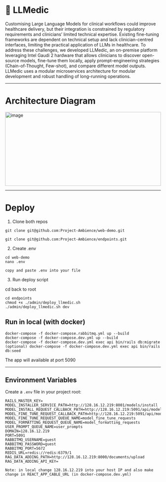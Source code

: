 # 🚀 LLMedic 

Customising Large Language Models for clinical workflows could improve healthcare delivery, but their
integration is constrained by regulatory requirements and clinicians’ limited technical expertise. Existing
fine-tuning frameworks are dependent on technical setup and lack clinician-centred interfaces, limiting
the practical application of LLMs in healthcare. To address these challenges, we developed LLMedic, an
on-premise platform leveraging Intel Gaudi 2 hardware that allows clinicians to discover open-source models,
fine-tune them locally, apply prompt-engineering strategies (Chain-of-Thought, Few-shot), and compare
different model outputs. LLMedic uses a modular microservices architecture for modular development and
robust handling of long-running operations. 

---

# Architecture Diagram

<img width="504" height="239" alt="image" src="https://github.com/user-attachments/assets/d0574263-e168-4abb-9905-dfa557468f5b" />

---

# Deploy

1. Clone both repos

```
git clone git@github.com:Project-Ambience/web-demo.git
```

```
git clone git@github.com:Project-Ambience/endpoints.git
```

2. Create .env

```
cd web-demo
nano .env
```

`copy and paste .env into your file`

3. Run deploy script

cd back to root

```
cd endpoints
chmod +x ./admin/deploy_llmedic.sh
./admin/deploy_llmedic.sh dev
```

## Run in local (with docker)

```
docker-compose -f docker-compose.rabbitmq.yml up --build
docker-compose -f docker-compose.dev.yml up --build
docker-compose -f docker-compose.dev.yml exec api bin/rails db:migrate
(optional) docker-compose -f docker-compose.dev.yml exec api bin/rails db:seed
```
The app will available at port 5090

---

## Environment Variables

Create a `.env` file in your project root:

```
RAILS_MASTER_KEY=
MODEL_INSTALLER_SERVICE_PATH=http://128.16.12.219:8001/models/install
MODEL_INSTALL_REQUEST_CALLBACK_PATH=http://128.16.12.219:5091/api/model_install_requests/update_status
MODEL_FINE_TUNE_REQUEST_CALLBACK_PATH=http://128.16.12.219:5091/api/model_fine_tune_requests/update_status
MODEL_FINE_TUNE_REQUEST_QUEUE_NAME=model_fine_tune_requests
MODEL_FORMATTING_REQUEST_QUEUE_NAME=model_formatting_requests
USER_PROMPT_QUEUE_NAME=user_prompts
DOMAIN=128.16.12.219
PORT=5091
RABBITMQ_USERNAME=guest
RABBITMQ_PASSWORD=guest
RABBITMQ_PORT=5672
REDIS_URL=redis://redis:6379/1
RAG_DATA_ADDING_PATH=http://128.16.12.219:8000/documents/upload
RAG_DATA_ADDING_API_KEY=
```

`Note: in local change 128.16.12.219 into your host IP and also make change in REACT_APP_CABLE_URL (in docker-compose.dev.yml)`
